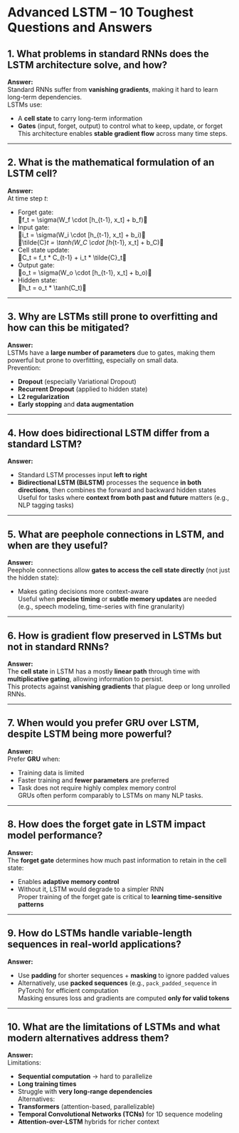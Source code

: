 # Advanced LSTM – 10 Toughest Questions and Answers

## 1. What problems in standard RNNs does the LSTM architecture solve, and how?
**Answer:**  
Standard RNNs suffer from **vanishing gradients**, making it hard to learn long-term dependencies.  
LSTMs use:
- A **cell state** to carry long-term information
- **Gates** (input, forget, output) to control what to keep, update, or forget  
This architecture enables **stable gradient flow** across many time steps.

---

## 2. What is the mathematical formulation of an LSTM cell?
**Answer:**  
At time step *t*:
- Forget gate:  
  f_t = \sigma(W_f \cdot [h_{t-1}, x_t] + b_f)  
- Input gate:  
  i_t = \sigma(W_i \cdot [h_{t-1}, x_t] + b_i)  
  \tilde{C}_t = \tanh(W_C \cdot [h_{t-1}, x_t] + b_C)  
- Cell state update:  
  C_t = f_t * C_{t-1} + i_t * \tilde{C}_t  
- Output gate:  
  o_t = \sigma(W_o \cdot [h_{t-1}, x_t] + b_o)  
- Hidden state:  
  h_t = o_t * \tanh(C_t)

---

## 3. Why are LSTMs still prone to overfitting and how can this be mitigated?
**Answer:**  
LSTMs have a **large number of parameters** due to gates, making them powerful but prone to overfitting, especially on small data.  
Prevention:
- **Dropout** (especially Variational Dropout)
- **Recurrent Dropout** (applied to hidden state)
- **L2 regularization**
- **Early stopping** and **data augmentation**

---

## 4. How does bidirectional LSTM differ from a standard LSTM?
**Answer:**  
- Standard LSTM processes input **left to right**  
- **Bidirectional LSTM (BiLSTM)** processes the sequence **in both directions**, then combines the forward and backward hidden states  
Useful for tasks where **context from both past and future** matters (e.g., NLP tagging tasks)

---

## 5. What are peephole connections in LSTM, and when are they useful?
**Answer:**  
Peephole connections allow **gates to access the cell state directly** (not just the hidden state):  
- Makes gating decisions more context-aware  
Useful when **precise timing** or **subtle memory updates** are needed (e.g., speech modeling, time-series with fine granularity)

---

## 6. How is gradient flow preserved in LSTMs but not in standard RNNs?
**Answer:**  
The **cell state** in LSTM has a mostly **linear path** through time with **multiplicative gating**, allowing information to persist.  
This protects against **vanishing gradients** that plague deep or long unrolled RNNs.

---

## 7. When would you prefer GRU over LSTM, despite LSTM being more powerful?
**Answer:**  
Prefer **GRU** when:
- Training data is limited  
- Faster training and **fewer parameters** are preferred  
- Task does not require highly complex memory control  
GRUs often perform comparably to LSTMs on many NLP tasks.

---

## 8. How does the forget gate in LSTM impact model performance?
**Answer:**  
The **forget gate** determines how much past information to retain in the cell state:  
- Enables **adaptive memory control**
- Without it, LSTM would degrade to a simpler RNN  
Proper training of the forget gate is critical to **learning time-sensitive patterns**

---

## 9. How do LSTMs handle variable-length sequences in real-world applications?
**Answer:**  
- Use **padding** for shorter sequences + **masking** to ignore padded values  
- Alternatively, use **packed sequences** (e.g., `pack_padded_sequence` in PyTorch) for efficient computation  
Masking ensures loss and gradients are computed **only for valid tokens**

---

## 10. What are the limitations of LSTMs and what modern alternatives address them?
**Answer:**  
Limitations:
- **Sequential computation** → hard to parallelize  
- **Long training times**  
- Struggle with **very long-range dependencies**  
Alternatives:
- **Transformers** (attention-based, parallelizable)
- **Temporal Convolutional Networks (TCNs)** for 1D sequence modeling
- **Attention-over-LSTM** hybrids for richer context
